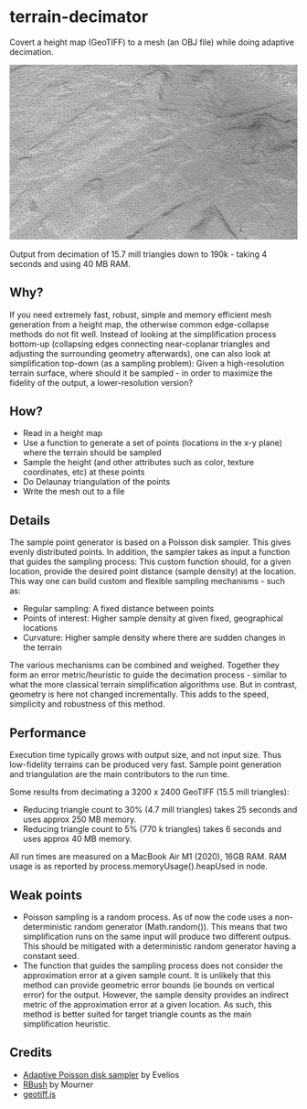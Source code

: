 # terrain-decimator
Covert a height map (GeoTIFF) to a mesh (an OBJ file) while doing adaptive decimation.

![](https://github.com/kristoffer-dyrkorn/terrain-decimator/blob/main/images/mesh.jpg)

Output from decimation of 15.7 mill triangles down to 190k - taking 4 seconds and using 40 MB RAM.

## Why?
If you need extremely fast, robust, simple and memory efficient mesh generation from a height map, the otherwise common edge-collapse methods do not fit well. Instead of looking at the simplification process bottom-up (collapsing edges connecting near-coplanar triangles and adjusting the surrounding geometry afterwards), one can also look at simplification top-down (as a sampling problem): Given a high-resolution terrain surface, where should it be sampled - in order to maximize the fidelity of the output, a lower-resolution version?

## How?

- Read in a height map
- Use a function to generate a set of points (locations in the x-y plane) where the terrain should be sampled
- Sample the height (and other attributes such as color, texture coordinates, etc) at these points
- Do Delaunay triangulation of the points
- Write the mesh out to a file

## Details

The sample point generator is based on a Poisson disk sampler. This gives evenly distributed points. In addition, the sampler takes as input a function that guides the sampling process: This custom function should, for a given location, provide the desired point distance (sample density) at the location. This way one can build custom and flexible sampling mechanisms - such as:

- Regular sampling: A fixed distance between points
- Points of interest: Higher sample density at given fixed, geographical locations
- Curvature: Higher sample density where there are sudden changes in the terrain

The various mechanisms can be combined and weighed. Together they form an error metric/heuristic to guide the decimation process - similar to what the more classical terrain simplification algorithms use. But in contrast, geometry is here not changed incrementally. This adds to the speed, simplicity and robustness of this method.

## Performance

Execution time typically grows with output size, and not input size. Thus low-fidelity terrains can be produced very fast. Sample point generation and triangulation are the main contributors to the run time.

Some results from decimating a 3200 x 2400 GeoTIFF (15.5 mill triangles):

- Reducing triangle count to 30% (4.7 mill triangles) takes 25 seconds and uses approx 250 MB memory.
- Reducing triangle count to 5% (770 k triangles) takes 6 seconds and uses approx 40 MB memory.

All run times are measured on a MacBook Air M1 (2020), 16GB RAM. RAM usage is as reported by process.memoryUsage().heapUsed in node.

## Weak points

- Poisson sampling is a random process. As of now the code uses a non-deterministic random generator (Math.random()). This means that two simplification runs on the same input will produce two different outpus. This should be mitigated with a deterministic random generator having a constant seed.
- The function that guides the sampling process does not consider the approximation error at a given sample count. It is unlikely that this method can provide geometric error bounds (ie bounds on vertical error) for the output. However, the sample density provides an indirect metric of the approximation error at a given location. As such, this method is better suited for target triangle counts as the main simplification heuristic. 

## Credits

- [Adaptive Poisson disk sampler](https://github.com/Evelios/adaptive-poisson-sampling) by Evelios
- [RBush](https://github.com/mourner/rbush) by Mourner
- [geotiff.js](https://github.com/geotiffjs/geotiff.js/)
